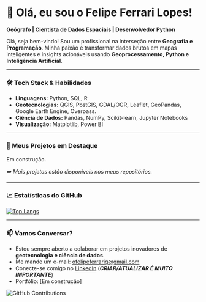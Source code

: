 # 👋 Olá, eu sou o Felipe Ferrari Lopes!

**Geógrafo | Cientista de Dados Espaciais | Desenvolvedor Python**

Olá, seja bem-vindo! Sou um profissional na interseção entre **Geografia e Programação**. Minha paixão é transformar dados brutos em mapas inteligentes e insights acionáveis usando **Geoprocessamento, Python e Inteligência Artificial**.

---

### 🛠️ Tech Stack & Habilidades

*   **Linguagens:** Python, SQL, R
*   **Geotecnologias:** QGIS, PostGIS, GDAL/OGR, Leaflet, GeoPandas, Google Earth Engine, Overpass.
*   **Ciência de Dados:** Pandas, NumPy, Scikit-learn, Jupyter Notebooks
*   **Visualização:** Matplotlib, Power BI

---

### 🌟 Meus Projetos em Destaque

Em construção.

*➡️ Mais projetos estão disponíveis nos meus repositórios.*

---

### 📈 Estatísticas do GitHub

<!-- Isso vai gerar um gráfico com suas estatísticas de linguagem -->
[![Top Langs](https://github-readme-stats.vercel.app/api/top-langs/?username=offg97&layout=compact&theme=radical)](https://github.com/offg97/github-readme-stats)

---

### 📫 Vamos Conversar?

*   Estou sempre aberto a colaborar em projetos inovadores de **geotecnologia e ciência de dados**.
*   Me mande um e-mail: [ofelipeferrarig@gmail.com](mailto:ofelipeferrarig@gmail.com)
*   Conecte-se comigo no [LinkedIn](https://www.linkedin.com/in/oferrarilopesg/) (***CRIAR/ATUALIZAR É MUITO IMPORTANTE***)
*   Portfólio: [Em construção]

![GitHub Contributions](https://github-readme-activity-graph.vercel.app/graph?username=offg97&theme=github-compact) <!-- Opcional: gráfico de contribuições -->
